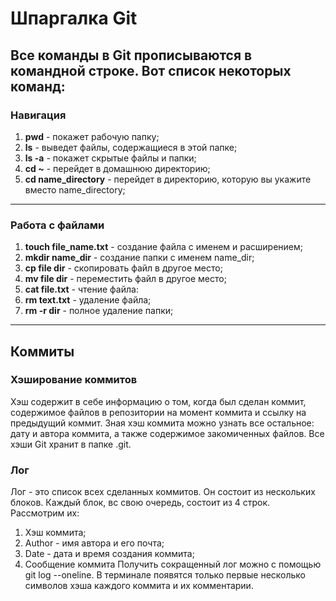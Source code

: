 # Шпаргалка Git
## Все команды в Git прописываются в командной строке. Вот список некоторых команд:
### Навигация
1. **pwd** - покажет рабочую папку;
2. **ls** - выведет файлы, содержащиеся в этой папке;
3. **ls -a** - покажет скрытые файлы и папки;
4. **cd ~** - перейдет в домашнюю директорию;
5. **cd name_directory** - перейдет в директорию, которую вы укажите вместо name_directory;
---
### Работа с файлами
1. **touch file_name.txt** - создание файла с именем и расширением;
2. **mkdir name_dir** - создание папки с именем name_dir;
3. **cp file dir** - скопировать файл в другое место;
4. **mv file dir** - переместить файл в другое место;
5. **cat file.txt** - чтение файла:
6. **rm text.txt** - удаление файла;
7. **rm -r dir** - полное удаление папки;
---
## Коммиты
### Хэширование коммитов
Хэш содержит в себе информацию о том, когда был сделан коммит, содержимое файлов в репозитории на момент коммита и ссылку на предыдущий коммит. Зная хэш коммита можно узнать все остальное: дату и автора коммита, а также содержимое закомиченных файлов. Все хэши Git хранит в папке .git. 
### Лог
Лог - это список всех сделанных коммитов. Он состоит из нескольких блоков. Каждый блок, вс свою очередь, состоит из 4 строк. Рассмотрим их:
1. Хэш коммита;
2. Author - имя автора и его почта;
3. Date - дата и время создания коммита;
4. Сообщение коммита
Получить сокращенный лог можно с помощью git log --oneline. В терминале появятся только первые несколько символов хэша каждого коммита и их комментарии.